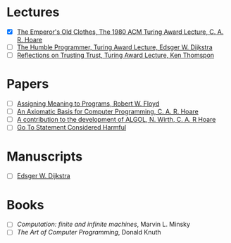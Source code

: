 # Lectures
- [x] [The Emperor's Old Clothes, The 1980 ACM Turing Award Lecture, C. A. R. Hoare](https://www.cs.fsu.edu/~engelen/courses/COP4610/hoare.pdf)
- [ ] [The Humble Programmer, Turing Award Lecture, Edsger W. Dijkstra](https://www.cs.utexas.edu/users/EWD/ewd03xx/EWD340.PDF)
- [ ] [Reflections on Trusting Trust, Turing Award Lecture, Ken Thomspon](https://www.jmeiners.com/efficient-programming-with-components/papers/trusting-trust-thompson.pdf)

# Papers
- [ ] [Assigning Meaning to Programs, Robert W. Floyd](https://people.eecs.berkeley.edu/~necula/Papers/FloydMeaning.pdf)
- [ ] [An Axiomatic Basis for Computer Programming, C. A. R. Hoare](https://dl.acm.org/doi/pdf/10.1145/363235.363259)
- [ ] [A contribution to the development of ALGOL, N. Wirth, C. A. R Hoare](https://dl.acm.org/doi/pdf/10.5555/63445.C1104358)
- [ ] [Go To Statement Considered Harmful](https://homepages.cwi.nl/~storm/teaching/reader/Dijkstra68.pdf)

# Manuscripts
- [ ] [Edsger W. Dijkstra](https://www.cs.utexas.edu/users/EWD/)

# Books
- [ ] _Computation: finite and infinite machines_, Marvin L. Minsky
- [ ] _The Art of Computer Programming_, Donald Knuth